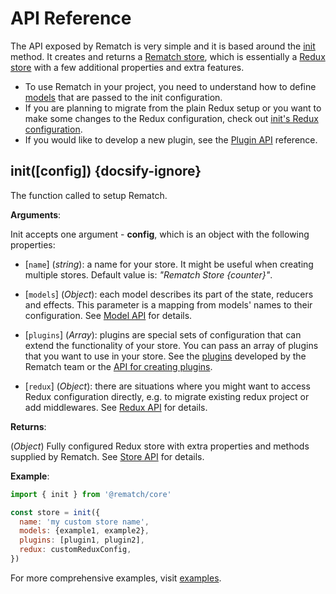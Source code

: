 # API Reference

The API exposed by Rematch is very simple and it is based around the [init](#initconfig) method. It creates and returns a [Rematch store](api/store.md#store), which is essentially a [Redux store](https://redux.js.org/api/store) with a few additional properties and extra features.

- To use Rematch in your project, you need to understand how to define [models](api/models.md#models) that are passed to the init configuration.
- If you are planning to migrate from the plain Redux setup or you want to make some changes to the Redux configuration,
check out [init's Redux configuration](api/redux.md#redux).
- If you would like to develop a new plugin, see the [Plugin API](api/plugins.md#plugins-api) reference.


## init([config]) {docsify-ignore}

The function called to setup Rematch.

**Arguments**:

Init accepts one argument - **config**, which is an object with the following properties:

- [`name`] (*string*): a name for your store. It might be useful when creating multiple stores. Default value is: _"Rematch Store {counter}"_.

- [`models`] (*Object*): each model describes its part of the state, reducers and effects. This parameter is a mapping from models' names to their configuration. See [Model API](api/models.md#models) for details.

- [`plugins`] (*Array*): plugins are special sets of configuration that can extend the functionality of your store. You can pass an array of plugins that you want to use in your store. See the [plugins](plugins/summary.md#plugins-summary) developed by the Rematch team or the [API for creating plugins](api/plugins.md#plugins-api).

- [`redux`] (*Object*): there are situations where you might want to access Redux configuration directly, e.g. to migrate existing redux project or add middlewares. See [Redux API](api/redux.md#redux) for details.

**Returns**:

(*Object*) Fully configured Redux store with extra properties and methods supplied by Rematch. See [Store API](api/store.md#store) for details.

**Example**:

```javascript
import { init } from '@rematch/core'

const store = init({
  name: 'my custom store name',
  models: {example1, example2},
  plugins: [plugin1, plugin2],
  redux: customReduxConfig,
})
```

For more comprehensive examples, visit [examples](examples.md).
